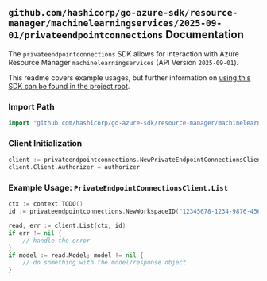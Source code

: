 
## `github.com/hashicorp/go-azure-sdk/resource-manager/machinelearningservices/2025-09-01/privateendpointconnections` Documentation

The `privateendpointconnections` SDK allows for interaction with Azure Resource Manager `machinelearningservices` (API Version `2025-09-01`).

This readme covers example usages, but further information on [using this SDK can be found in the project root](https://github.com/hashicorp/go-azure-sdk/tree/main/docs).

### Import Path

```go
import "github.com/hashicorp/go-azure-sdk/resource-manager/machinelearningservices/2025-09-01/privateendpointconnections"
```


### Client Initialization

```go
client := privateendpointconnections.NewPrivateEndpointConnectionsClientWithBaseURI("https://management.azure.com")
client.Client.Authorizer = authorizer
```


### Example Usage: `PrivateEndpointConnectionsClient.List`

```go
ctx := context.TODO()
id := privateendpointconnections.NewWorkspaceID("12345678-1234-9876-4563-123456789012", "example-resource-group", "workspaceName")

read, err := client.List(ctx, id)
if err != nil {
	// handle the error
}
if model := read.Model; model != nil {
	// do something with the model/response object
}
```
